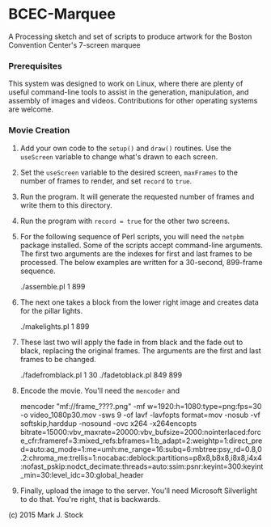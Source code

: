 # BCEC-Marquee
A Processing sketch and set of scripts to produce artwork for the Boston Convention Center's 7-screen marquee

### Prerequisites

This system was designed to work on Linux, where there are plenty of useful command-line tools to assist in the generation, manipulation, and assembly of images and videos. Contributions for other operating systems are welcome.

### Movie Creation

1. Add your own code to the `setup()` and `draw()` routines. Use the `useScreen` variable to change what's drawn to each screen.

2. Set the `useScreen` variable to the desired screen, `maxFrames` to the number of frames to render, and set `record` to `true`.

3. Run the program. It will generate the requested number of frames and write them to this directory.

4. Run the program with `record = true` for the other two screens.

5. For the following sequence of Perl scripts, you will need the `netpbm` package installed. Some of the scripts accept command-line arguments. The first two arguments are the indexes for first and last frames to be processed. The below examples are written for a 30-second, 899-frame sequence.

    ./assemble.pl 1 899

6. The next one takes a block from the lower right image and creates data for the pillar lights.

    ./makelights.pl 1 899

7. These last two will apply the fade in from black and the fade out to black, replacing the original frames. The arguments are the first and last frames to be changed.

    ./fadefromblack.pl 1 30
    ./fadetoblack.pl 849 899

8. Encode the movie. You'll need the `mencoder` and 

    mencoder "mf://frame_????.png" -mf w=1920:h=1080:type=png:fps=30 -o video_1080p30.mov -sws 9 -of lavf -lavfopts format=mov -nosub -vf softskip,harddup -nosound -ovc x264 -x264encopts bitrate=15000:vbv_maxrate=20000:vbv_bufsize=2000:nointerlaced:force_cfr:frameref=3:mixed_refs:bframes=1:b_adapt=2:weightp=1:direct_pred=auto:aq_mode=1:me=umh:me_range=16:subq=6:mbtree:psy_rd=0.8,0.2:chroma_me:trellis=1:nocabac:deblock:partitions=p8x8,b8x8,i8x8,i4x4:nofast_pskip:nodct_decimate:threads=auto:ssim:psnr:keyint=300:keyint_min=30:level_idc=30:global_header

9. Finally, upload the image to the server. You'll need Microsoft Silverlight to do that. You're right, that is backwards.

(c) 2015 Mark J. Stock
